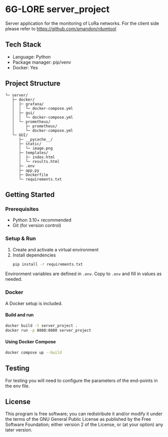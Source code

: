 # 6G-LORE server_project

Server application for the monitoring of LoRa networks.
For the client side please refer to https://github.com/smandon/rdumtool

## Tech Stack
- Language: Python
- Package manager: pip/venv
- Docker: Yes

## Project Structure
```
└─ server/
   ├─ docker/
   │  ├─ grafana/
   │  │  └─ docker-compose.yml
   │  ├─ gui/
   │  │  └─ docker-compose.yml
   │  └─ prometheus/
   │     ├─ prometheus/
   │     └─ docker-compose.yml
   └─ GUI/
      ├─ __pycache__/
      ├─ static/
      │  └─ image.png
      ├─ templates/
      │  ├─ index.html
      │  └─ results.html
      ├─ .env
      ├─ app.py
      ├─ Dockerfile
      └─ requirements.txt
```

## Getting Started

### Prerequisites
- Python 3.10+ recommended
- Git (for version control)

### Setup & Run
1. Create and activate a virtual environment
2. Install dependencies
   ```bash
   pip install -r requirements.txt
   ```
Environment variables are defined in `.env`. Copy to `.env` and fill in values as needed.

### Docker
A Docker setup is included.

#### Build and run
```bash
docker build -t server_project .
docker run -p 8080:8080 server_project
```

#### Using Docker Compose
```bash
docker compose up --build
```

## Testing
For testing you will need to configure the parameters of the end-points in the env file.

## License
This program is free software; you can redistribute it and/or modify it under the terms of the GNU General Public License
as published by the Free Software Foundation; either version 2  of the License, or (at your option) any later version.
